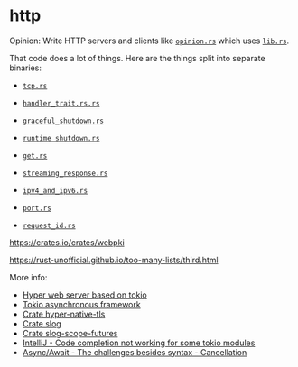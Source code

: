 # http

Opinion: Write HTTP servers and clients like [`opinion.rs`](src/bin/opinion.rs) which uses [`lib.rs`](src/lib.rs).

That code does a lot of things.  Here are the things split into separate binaries:
- [`tcp.rs`](src/bin/tcp.rs)
- [`handler_trait.rs.rs`](src/bin/handler_trait.rs.rs)


- [`graceful_shutdown.rs`](src/bin/graceful_shutdown.rs)
- [`runtime_shutdown.rs`](src/bin/runtime_shutdown.rs)
- [`get.rs`](src/bin/get.rs)
- [`streaming_response.rs`](src/bin/streaming_response.rs)
- [`ipv4_and_ipv6.rs`](src/bin/ipv4_and_ipv6.rs)
- [`port.rs`](src/bin/port.rs)
- [`request_id.rs`](src/bin/request_id.rs)


https://crates.io/crates/webpki

https://rust-unofficial.github.io/too-many-lists/third.html


More info:
- [Hyper web server based on tokio](https://hyper.rs)
- [Tokio asynchronous framework](https://tokio.rs)
- [Crate hyper-native-tls](https://crates.io/crates/hyper-native-tls)
- [Crate slog](https://crates.io/crates/slog)
- [Crate slog-scope-futures](https://crates.io/crates/slog-scope-futures)
- [IntelliJ - Code completion not working for some tokio modules](https://github.com/intellij-rust/intellij-rust/issues/4706#issuecomment-608987405)
- [Async/Await - The challenges besides syntax - Cancellation](https://gist.github.com/Matthias247/ffc0f189742abf6aa41a226fe07398a8)
